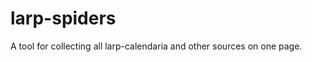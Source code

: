 larp-spiders
============

A tool for collecting all larp-calendaria and other sources on one page.
